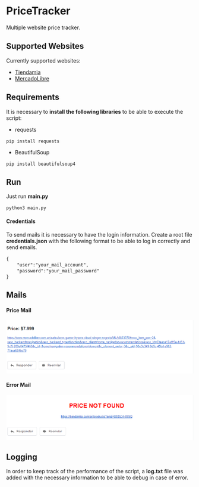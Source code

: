 # PriceTracker
Multiple website price tracker.

## Supported Websites
Currently supported websites:
- [Tiendamia](https://tiendamia.com/ar/)
- [MercadoLibre](https://www.mercadolibre.com.ar/)

## Requirements
It is necessary to **install the following libraries** to be able to execute the script:
* requests
~~~
pip install requests
~~~
* BeautifulSoup
~~~
pip install beautifulsoup4
~~~

## Run
Just run **main.py**
~~~
python3 main.py
~~~
#### Credentials
To send mails it is necessary to have the login information. Create a root file **credentials.json** with the following format to be able to log in correctly and send emails.
~~~
{
    "user":"your_mail_account",
    "password":"your_mail_password"
}
~~~

## Mails

#### Price Mail
![price mail](/img/price-mail.PNG "Price Mail")

#### Error Mail
![error mail](/img/error-mail.PNG "Error Mail")

## Logging
In order to keep track of the performance of the script, a **log.txt** file was added with the necessary information to be able to debug in case of error.